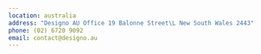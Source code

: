 ```yaml
---
location: australia
address: "Designo AU Office 19 Balonne Street\L New South Wales 2443"
phone: (02) 6720 9092
email: contact@designo.au
---
```


